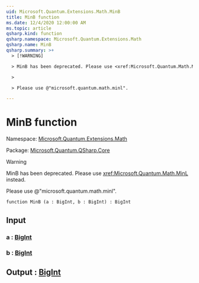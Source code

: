 ```yaml
---
uid: Microsoft.Quantum.Extensions.Math.MinB
title: MinB function
ms.date: 12/4/2020 12:00:00 AM
ms.topic: article
qsharp.kind: function
qsharp.namespace: Microsoft.Quantum.Extensions.Math
qsharp.name: MinB
qsharp.summary: >+
  > [!WARNING]

  > MinB has been deprecated. Please use <xref:Microsoft.Quantum.Math.MinL> instead.

  >

  > Please use @"microsoft.quantum.math.minl".

---
```


# MinB function

Namespace: [Microsoft.Quantum.Extensions.Math](xref:Microsoft.Quantum.Extensions.Math)

Package: [Microsoft.Quantum.QSharp.Core](https://nuget.org/packages/Microsoft.Quantum.QSharp.Core)


> [!WARNING]
> MinB has been deprecated. Please use <xref:Microsoft.Quantum.Math.MinL> instead.
>
> Please use @"microsoft.quantum.math.minl".



```qsharp
function MinB (a : BigInt, b : BigInt) : BigInt
```


## Input

### a : [BigInt](xref:microsoft.quantum.lang-ref.bigint)




### b : [BigInt](xref:microsoft.quantum.lang-ref.bigint)





## Output : [BigInt](xref:microsoft.quantum.lang-ref.bigint)

